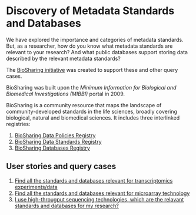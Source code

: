 # Discovery of Metadata Standards and Databases #

We have explored the importance and categories of metadata standards. But, as a researcher, how do you know what metadata standards are relevant to your research? And what public databases support storing data described by the relevant metadata standards?

The [BioSharing initiative](http://www.biosharing.org) was created to support these and other query cases.

BioSharing was built upon the *Minimum Information for Biological and Biomedical Investigations (MIBBI)* portal in 2009. 

BioSharing is a community resource that maps the landscape of community-developed standards in the life sciences, broadly covering biological, natural and biomedical sciences. It includes three interlinked registries:

1. [BioSharing Data Policies Registry](http://biosharing.org/policies)
2. [BioSharing Data Standards Registry](http://biosharing.org/standards/)
3. [BioSharing Databases Registry](http://biosharing.org/biodbcore/)



## User stories and query cases ##

1. [Find all the standards and databases relevant for transcriptomics experiments/data](http://biosharing.org/search/?q=transcriptomics)
2. [Find all the standards and databases relevant for microarray technology](http://biosharing.org/search/?q=microarray)
3. [I use high-througput sequencing technologies, which are the relavant standards and databases for my research?](http://biosharing.org/search/?q=high-throuput+sequencing)
